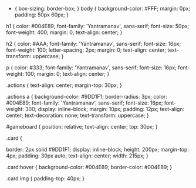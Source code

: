 * {
  box-sizing: border-box;
}
body {
  background-color: #FFF;
  margin: 0px;
  padding: 50px 60px;
}

h1 {
  color: #004E89;
  font-family: 'Yantramanav', sans-serif;
  font-size: 50px;
  font-weight: 400;
  margin: 0;
  text-align: center;
}

h2 {
  color: #AAA;
  font-family: 'Yantramanav', sans-serif;
  font-size: 16px;
  font-weight: 100;
  letter-spacing: 2px;
  margin: 0;
  text-align: center;
  text-transform: uppercase;
}

p {
  color: #333;
  font-family: 'Yantramanav', sans-serif;
  font-size: 16px;
  font-weight: 100;
  margin: 0;
  text-align: center;
}

.actions {
  text-align: center;
  margin-top: 30px;
}

.actions a {
  background-color: #9DD1F1;
  border-radius: 3px;
  color: #004E89;
  font-family: 'Yantramanav', sans-serif;
  font-size: 16px;
  font-weight: 300;
  display: inline-block;
  margin: 10px;
  padding: 12px;
  text-align: center;
  text-decoration: none;
  text-transform: uppercase;
}

#gameboard {
  position: relative;
  text-align: center;
  top: 30px;
}

.card {
  
  border: 2px solid #9DD1F1;
  display: inline-block;
  height: 200px;
  margin-top: 4px;
  padding: 30px auto;
  text-align: center;
  width: 215px;
}

.card:hover {
  background-color: #004E89;
  border-color: #004E89;
}

.card img {
  padding-top: 40px;
}